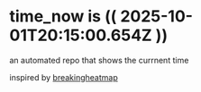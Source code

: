 # time_now is (( 2025-10-01T20:15:00.654Z ))

an automated repo that shows the currnent time

inspired by [breakingheatmap](https://github.com/breakingheatmap/breakingheatmap)